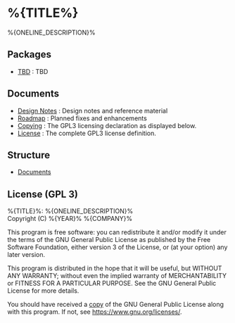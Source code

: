 %{TITLE%}
================================================================================

%{ONELINE_DESCRIPTION}%


Packages
--------------------------------------------------------------------------------
- [TBD](./) : TBD 


Documents
--------------------------------------------------------------------------------
- [Design Notes](./docs/design/README.md) : Design notes and reference material
- [Roadmap](./docs/Roadmap.md) : Planned fixes and enhancements
- [Copying](./COPYING.txt) : The GPL3 licensing declaration as displayed below.
- [License](./LICENSE.txt) : The complete GPL3 license definition.


Structure
--------------------------------------------------------------------------------
- [Documents](./docs)


License (GPL 3)
--------------------------------------------------------------------------------
%{TITLE}%: %{ONELINE_DESCRIPTION}%  
Copyright (C) %{YEAR}% %{COMPANY}% 

This program is free software: you can redistribute it and/or modify
it under the terms of the GNU General Public License as published by
the Free Software Foundation, either version 3 of the License, or
(at your option) any later version.

This program is distributed in the hope that it will be useful,
but WITHOUT ANY WARRANTY; without even the implied warranty of
MERCHANTABILITY or FITNESS FOR A PARTICULAR PURPOSE.  See the
GNU General Public License for more details.

You should have received a [copy](./LICENSE.txt) of the GNU General Public License
along with this program.  If not, see https://www.gnu.org/licenses/.
